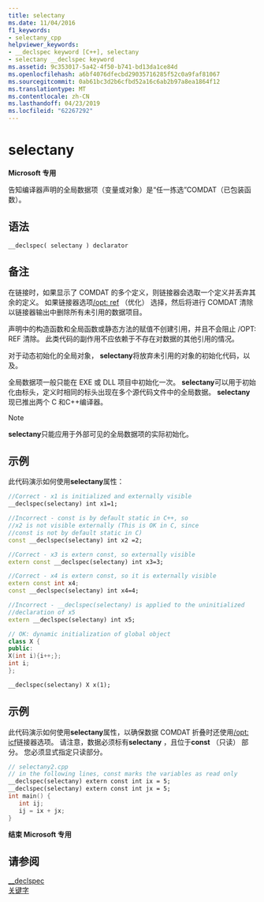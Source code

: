 ```yaml
---
title: selectany
ms.date: 11/04/2016
f1_keywords:
- selectany_cpp
helpviewer_keywords:
- __declspec keyword [C++], selectany
- selectany __declspec keyword
ms.assetid: 9c353017-5a42-4f50-b741-bd13da1ce84d
ms.openlocfilehash: a6bf4076dfecbd29035716285f52c0a9faf81067
ms.sourcegitcommit: 0ab61bc3d2b6cfbd52a16c6ab2b97a8ea1864f12
ms.translationtype: MT
ms.contentlocale: zh-CN
ms.lasthandoff: 04/23/2019
ms.locfileid: "62267292"
---
```

# <a name="selectany"></a>selectany

**Microsoft 专用**

告知编译器声明的全局数据项（变量或对象）是“任一拣选”COMDAT（已包装函数）。

## <a name="syntax"></a>语法

```
__declspec( selectany ) declarator
```

## <a name="remarks"></a>备注

在链接时，如果显示了 COMDAT 的多个定义，则链接器会选取一个定义并丢弃其余的定义。 如果链接器选项[/opt: ref](../build/reference/opt-optimizations.md) （优化） 选择，然后将进行 COMDAT 清除以链接器输出中删除所有未引用的数据项目。

声明中的构造函数和全局函数或静态方法的赋值不创建引用，并且不会阻止 /OPT: REF 清除。 此类代码的副作用不应依赖于不存在对数据的其他引用的情况。

对于动态初始化的全局对象， **selectany**将放弃未引用的对象的初始化代码，以及。

全局数据项一般只能在 EXE 或 DLL 项目中初始化一次。 **selectany**可以用于初始化由标头，定义时相同的标头出现在多个源代码文件中的全局数据。 **selectany**现已推出两个 C 和C++编译器。

> [!NOTE]
>  **selectany**只能应用于外部可见的全局数据项的实际初始化。

## <a name="example"></a>示例

此代码演示如何使用**selectany**属性：

```cpp
//Correct - x1 is initialized and externally visible
__declspec(selectany) int x1=1;

//Incorrect - const is by default static in C++, so
//x2 is not visible externally (This is OK in C, since
//const is not by default static in C)
const __declspec(selectany) int x2 =2;

//Correct - x3 is extern const, so externally visible
extern const __declspec(selectany) int x3=3;

//Correct - x4 is extern const, so it is externally visible
extern const int x4;
const __declspec(selectany) int x4=4;

//Incorrect - __declspec(selectany) is applied to the uninitialized
//declaration of x5
extern __declspec(selectany) int x5;

// OK: dynamic initialization of global object
class X {
public:
X(int i){i++;};
int i;
};

__declspec(selectany) X x(1);
```

## <a name="example"></a>示例

此代码演示如何使用**selectany**属性，以确保数据 COMDAT 折叠时还使用[/opt: icf](../build/reference/opt-optimizations.md)链接器选项。 请注意，数据必须标有**selectany** ，且位于**const** （只读） 部分。 您必须显式指定只读部分。

```cpp
// selectany2.cpp
// in the following lines, const marks the variables as read only
__declspec(selectany) extern const int ix = 5;
__declspec(selectany) extern const int jx = 5;
int main() {
   int ij;
   ij = ix + jx;
}
```

**结束 Microsoft 专用**

## <a name="see-also"></a>请参阅

[__declspec](../cpp/declspec.md)<br/>
[关键字](../cpp/keywords-cpp.md)
